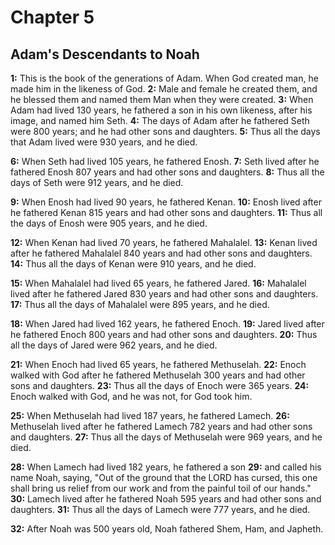 # Chapter 5

## Adam's Descendants to Noah

**1:** This is the book of the generations of Adam. When God created man, he made him in the likeness of God.
**2:** Male and female he created them, and he blessed them and named them Man when they were created.
**3:** When Adam had lived 130 years, he fathered a son in his own likeness, after his image, and named him Seth.
**4:** The days of Adam after he fathered Seth were 800 years; and he had other sons and daughters.
**5:** Thus all the days that Adam lived were 930 years, and he died.

**6:** When Seth had lived 105 years, he fathered Enosh.
**7:** Seth lived after he fathered Enosh 807 years and had other sons and daughters.
**8:** Thus all the days of Seth were 912 years, and he died.

**9:** When Enosh had lived 90 years, he fathered Kenan.
**10:** Enosh lived after he fathered Kenan 815 years and had other sons and daughters.
**11:** Thus all the days of Enosh were 905 years, and he died.

**12:** When Kenan had lived 70 years, he fathered Mahalalel.
**13:** Kenan lived after he fathered Mahalalel 840 years and had other sons and daughters.
**14:** Thus all the days of Kenan were 910 years, and he died.

**15:** When Mahalalel had lived 65 years, he fathered Jared.
**16:** Mahalalel lived after he fathered Jared 830 years and had other sons and daughters.
**17:** Thus all the days of Mahalalel were 895 years, and he died.

**18:** When Jared had lived 162 years, he fathered Enoch.
**19:** Jared lived after he fathered Enoch 800 years and had other sons and daughters.
**20:** Thus all the days of Jared were 962 years, and he died.

**21:** When Enoch had lived 65 years, he fathered Methuselah.
**22:** Enoch walked with God after he fathered Methuselah 300 years and had other sons and daughters.
**23:** Thus all the days of Enoch were 365 years.
**24:** Enoch walked with God, and he was not, for God took him.

**25:** When Methuselah had lived 187 years, he fathered Lamech.
**26:** Methuselah lived after he fathered Lamech 782 years and had other sons and daughters.
**27:** Thus all the days of Methuselah were 969 years, and he died.

**28:** When Lamech had lived 182 years, he fathered a son
**29:** and called his name Noah, saying, "Out of the ground that the LORD has cursed, this one shall bring us relief from our work and from the painful toil of our hands."
**30:** Lamech lived after he fathered Noah 595 years and had other sons and daughters.
**31:** Thus all the days of Lamech were 777 years, and he died.

**32:** After Noah was 500 years old, Noah fathered Shem, Ham, and Japheth.